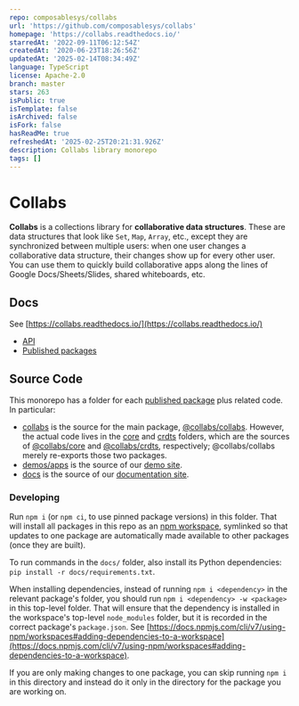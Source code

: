 ```yaml
---
repo: composablesys/collabs
url: 'https://github.com/composablesys/collabs'
homepage: 'https://collabs.readthedocs.io/'
starredAt: '2022-09-11T06:12:54Z'
createdAt: '2020-06-23T18:26:56Z'
updatedAt: '2025-02-14T08:34:49Z'
language: TypeScript
license: Apache-2.0
branch: master
stars: 263
isPublic: true
isTemplate: false
isArchived: false
isFork: false
hasReadMe: true
refreshedAt: '2025-02-25T20:21:31.926Z'
description: Collabs library monorepo
tags: []
---
```


# Collabs

**Collabs** is a collections library for **collaborative data structures**. These are data structures that look like `Set`, `Map`, `Array`, etc., except they are synchronized between multiple users: when one user changes a collaborative data structure, their changes show up for every other user. You can use them to quickly build collaborative apps along the lines of Google Docs/Sheets/Slides, shared whiteboards, etc.

## Docs

See [https://collabs.readthedocs.io/](https://collabs.readthedocs.io/)

- [API](https://collabs.readthedocs.io/en/latest/api/)
- [Published packages](https://collabs.readthedocs.io/en/latest/packages.html)

## Source Code

This monorepo has a folder for each [published package](https://collabs.readthedocs.io/en/latest/packages.html) plus related code. In particular:

- [collabs](https://github.com/composablesys/collabs/tree/master/collabs) is the source for the main package, [@collabs/collabs](https://www.npmjs.com/package/@collabs/collabs). However, the actual code lives in the [core](https://github.com/composablesys/collabs/tree/master/core) and [crdts](https://github.com/composablesys/collabs/tree/master/crdts) folders, which are the sources of [@collabs/core](https://www.npmjs.com/package/@collabs/core) and [@collabs/crdts](https://www.npmjs.com/package/@collabs/crdts), respectively; @collabs/collabs merely re-exports those two packages.
- [demos/apps](https://github.com/composablesys/collabs/tree/master/demos/apps) is the source of our [demo site](https://collabs-demos.herokuapp.com/).
- [docs](https://github.com/composablesys/collabs/tree/master/docs) is the source of our [documentation site](https://collabs.readthedocs.io/).

### Developing

Run `npm i` (or `npm ci`, to use pinned package versions) in this folder. That will install all packages in this repo as an [npm workspace](https://docs.npmjs.com/cli/v7/using-npm/workspaces), symlinked so that updates to one package are automatically made available to other packages (once they are built).

To run commands in the `docs/` folder, also install its Python dependencies: `pip install -r docs/requirements.txt`.

When installing dependencies, instead of running `npm i <dependency>` in the relevant package's folder, you should run `npm i <dependency> -w <package>` in this top-level folder. That will ensure that the dependency is installed in the workspace's top-level `node_modules` folder, but it is recorded in the correct package's `package.json`. See [https://docs.npmjs.com/cli/v7/using-npm/workspaces#adding-dependencies-to-a-workspace](https://docs.npmjs.com/cli/v7/using-npm/workspaces#adding-dependencies-to-a-workspace).

If you are only making changes to one package, you can skip running `npm i` in this directory and instead do it only in the directory for the package you are working on.
